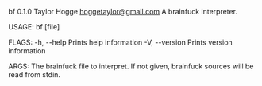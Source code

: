 bf 0.1.0
Taylor Hogge <hoggetaylor@gmail.com>
A brainfuck interpreter.

USAGE:
    bf [file]

FLAGS:
    -h, --help       Prints help information
    -V, --version    Prints version information

ARGS:
    <file>    The brainfuck file to interpret. If not given, brainfuck sources will be read from stdin.
